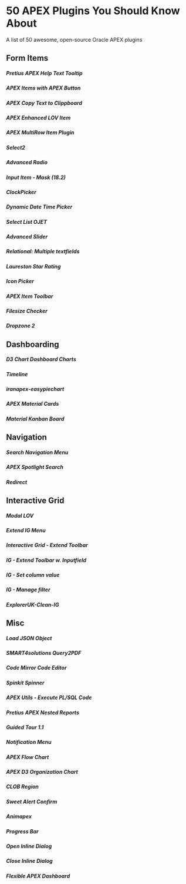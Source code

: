 # 50 APEX Plugins You Should Know About

A list of 50 awesome, open-source Oracle APEX plugins

## Form Items
##### Pretius APEX Help Text Tooltip
##### APEX Items with APEX Button
##### APEX Copy Text to Clippboard
##### APEX Enhanced LOV Item
##### APEX MultiRow Item Plugin
##### Select2
##### Advanced Radio
##### Input Item - Mask (18.2)
##### ClockPicker
##### Dynamic Date Time Picker
##### Select List OJET
##### Advanced Slider
##### Relational: Multiple textfields
##### Laureston Star Rating
##### Icon Picker
##### APEX Item Toolbar
##### Filesize Checker
##### Dropzone 2

## Dashboarding
##### D3 Chart Dashboard Charts
##### Timeline
##### iranapex-easypiechart
##### APEX Material Cards
##### Material Kanban Board

## Navigation
##### Search Navigation Menu
##### APEX Spotlight Search
##### Redirect

## Interactive Grid
##### Modal LOV
##### Extend IG Menu
##### Interactive Grid - Extend Toolbar
##### IG - Extend Toolbar w. Inputfield
##### IG - Set column value
##### IG - Manage filter
##### ExplorerUK-Clean-IG

## Misc
##### Load JSON Object
##### SMART4solutions Query2PDF
##### Code Mirror Code Editor
##### Spinkit Spinner
##### APEX Utils - Execute PL/SQL Code
##### Pretius APEX Nested Reports
##### Guided Tour 1.1
##### Notification Menu
##### APEX Flow Chart
##### APEX D3 Organization Chart
##### CLOB Region
##### Sweet Alert Confirm
##### Animapex
##### Progress Bar
##### Open Inline Dialog
##### Close Inline Dialog
##### Flexible APEX Dashboard
